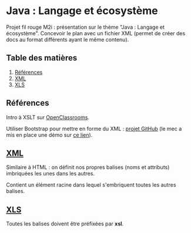 # Java : Langage et écosystème

Projet fil rouge M2i : présentation sur le thème "Java : Langage et écosystème". Concevoir le plan avec un fichier XML (permet de créer des docs au format différents ayant le même contenu).

## Table des matières

1. [Références](#références)
2. [XML](#xml)
3. [XLS](#xls)

## <a herf="références">Références</a>

Intro à XSLT sur <a href="https://openclassrooms.com/fr/courses/1766341-structurez-vos-donnees-avec-xml/1769236-introduction-a-xslt">OpenClassrooms</a>.

Utiliser Bootstrap pour mettre en forme du XML : <a href="https://github.com/acch/XML-to-bootstrap">projet GitHub</a> (le mec a mis en place une démo sur <a href="https://acch.github.io/XML-to-bootstrap/">ce lien</a>).

## <a href="xml">XML</a>

Similaire à HTML : on définit nos propres balises (noms et attributs) imbriquées les unes dans les autres.

Contient un élément racine dans lequel s'embriquent toutes les autres balises.

## <a href="xls">XLS</a>

Toutes les balises doivent être préfixées par **xsl**.
